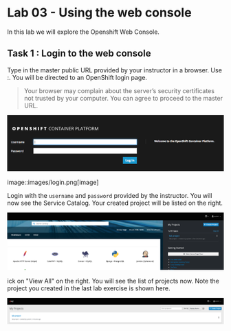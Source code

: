 # Lab 03 - Using the web console

In this lab we will explore the Openshift Web Console.

## Task 1 : Login to the web console

Type in the master public URL provided by your instructor in a browser. Use
<master public URL>:<port>. You will be directed to an OpenShift login page.

> Your browser may complain about the server’s security certificates not trusted by your computer. You can agree to proceed to the master URL.

![login](../images/login.png "Login")

image::images/login.png[image]

Login with the `username` and `password` provided by the instructor. You will now see the Service Catalog. Your created project will be listed on the right.

![service_catalog](../images/service_catalog.png "service_catalog")

ick on "View All" on the right. You will see the list of projects now.
Note the project you created in the last lab exercise is shown here.

![projects_list](../images/projects_list.png "projects_list")
